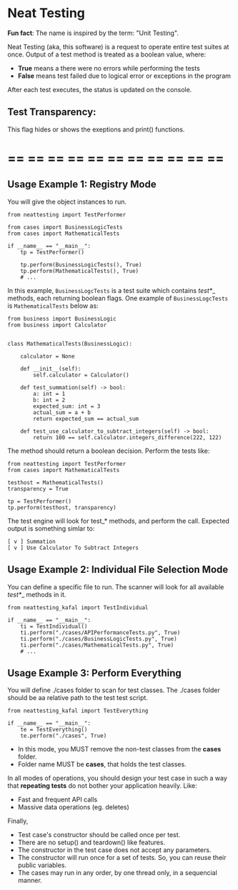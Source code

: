 # Neat Testing

**Fun fact**: The name is inspired by the term: "Unit Testing".

Neat Testing (aka, this software) is a request to operate entire test suites at once.
Output of a test method is treated as a boolean value, where:

  - __True__ means a there were no errors while performing the tests
  - __False__ means test failed due to logical error or exceptions in the program

After each test executes, the status is updated on the console.

## Test Transparency:
This flag hides or shows the exeptions and print() functions.

# == == == == == == == == == == ==

## Usage Example 1: Registry Mode

You will give the object instances to run.

```
from neattesting import TestPerformer

from cases import BusinessLogicTests
from cases import MathematicalTests

if __name__ == "__main__":
    tp = TestPerformer()

    tp.perform(BusinessLogicTests(), True)
    tp.perform(MathematicalTests(), True)
    # ...
```

In this example, `BusinessLogcTests` is a test suite which contains __test_*__ methods, each returning boolean flags.
One example of `BusinessLogcTests` is `MathematicalTests` below as:

```
from business import BusinessLogic
from business import Calculator


class MathematicalTests(BusinessLogic):

    calculator = None

    def __init__(self):
        self.calculator = Calculator()

    def test_summation(self) -> bool:
        a: int = 1
        b: int = 2
        expected_sum: int = 3
        actual_sum = a + b
        return expected_sum == actual_sum

    def test_use_calculator_to_subtract_integers(self) -> bool:
        return 100 == self.calculator.integers_difference(222, 122)
```

The method should return a boolean decision. Perform the tests like:
```
from neattesting import TestPerformer
from cases import MathematicalTests

testhost = MathematicalTests()
transparency = True

tp = TestPerformer()
tp.perform(testhost, transparency)
```
The test engine will look for test_* methods, and perform the call.
Expected output is something simlar to:

```
[ v ] Summation
[ v ] Use Calculator To Subtract Integers
```

## Usage Example 2: Individual File Selection Mode

You can define a specific file to run.
The scanner will look for all available __test_*__ methods in it.

```
from neattesting_kafal import TestIndividual

if __name__ == "__main__":
    ti = TestIndividual()
    ti.perform("./cases/APIPerformanceTests.py", True)
    ti.perform("./cases/BusinessLogicTests.py", True)
    ti.perform("./cases/MathematicalTests.py", True)
    # ...
```

## Usage Example 3: Perform Everything

You will define ./cases folder to scan for test classes.
The ./cases folder should be aa relative path to the test test script.

```
from neattesting_kafal import TestEverything

if __name__ == "__main__":
    te = TestEverything()
    te.perform("./cases", True)
```

* In this mode, you MUST remove the non-test classes from the __cases__ folder.
* Folder name MUST be __cases__, that holds the test classes.

In all modes of operations, you should design your test case in such a way
that __repeating tests__ do not bother your application heavily. Like:

* Fast and frequent API calls
* Massive data operations (eg. deletes)

Finally,

* Test case's constructor should be called once per test.
* There are no setup() and teardown() like features.
* The constructor in the test case does not accept any parameters.
* The constructor will run once for a set of tests. So, you can reuse their public variables.
* The cases may run in any order, by one thread only, in a sequencial manner.
